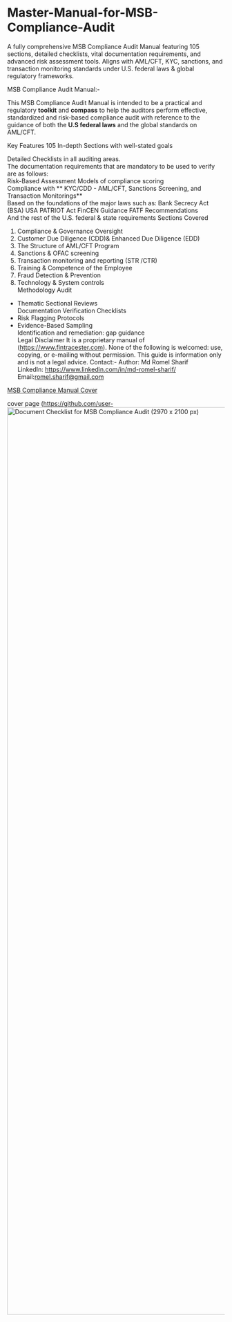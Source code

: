 # Master-Manual-for-MSB-Compliance-Audit
A fully comprehensive MSB Compliance Audit Manual featuring 105 sections, detailed checklists, vital documentation requirements, and advanced risk assessment tools. Aligns with AML/CFT, KYC, sanctions, and transaction monitoring standards under U.S. federal laws &amp; global regulatory frameworks.

MSB Compliance Audit Manual:-

This MSB Compliance Audit Manual is intended to be a practical and regulatory **toolkit** and **compass** to help the auditors perform effective, standardized and risk-based compliance audit with reference to the guidance of both the **U.S federal laws** and the global standards on AML/CFT.

Key Features
105 In-depth Sections with well-stated goals  

Detailed Checklists in all auditing areas.  
The documentation requirements that are mandatory to be used to verify are as follows:  
Risk-Based Assessment Models of compliance scoring  
Compliance with ** KYC/CDD - AML/CFT, Sanctions Screening, and Transaction Monitorings**  
Based on the foundations of the major laws such as:
  Bank Secrecy Act (BSA)
  USA PATRIOT Act
  FinCEN Guidance
  FATF Recommendations  
  And the rest of the U.S. federal & state requirements
Sections Covered
1. Compliance & Governance Oversight  
2. Customer Due Diligence (CDD)& Enhanced Due Diligence (EDD)  
3. The Structure of AML/CFT Program  
4. Sanctions & OFAC screening  
5. Transaction monitoring and reporting (STR /CTR)  
6. Training & Competence of the Employee  
7. Fraud Detection & Prevention  
8. Technology & System controls  
Methodology Audit
- Thematic Sectional Reviews  
Documentation Verification Checklists  
- Risk Flagging Protocols  
- Evidence-Based Sampling  
Identification and remediation: gap guidance  
Legal Disclaimer
It is a proprietary manual of (https://www.fintracester.com). None of the following is welcomed: use, copying, or e-mailing without permission. This guide is information only and is not a legal advice.
Contact:-
Author: Md Romel Sharif  
LinkedIn: https://www.linkedin.com/in/md-romel-sharif/
Email:romel.sharif@gmail.com

[MSB Compliance Manual Cover](cover.png)

cover page
(https://github.com/user-<img width="2970" height="2100" alt="Document Checklist for MSB Compliance Audit (2970 x 2100 px)" src="https://github.com/user-attachments/assets/3aa01626-4c02-40f4-9de8-fb6643d12f78" />
